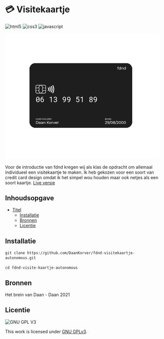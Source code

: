 # 💳 Visitekaartje

![html5](https://img.shields.io/badge/HTML5-E34F26?style=for-the-badge&logo=html5&logoColor=white)
![css3](https://img.shields.io/badge/CSS3-1572B6?style=for-the-badge&logo=css3&logoColor=white)
![javascript](https://img.shields.io/badge/JavaScript-323330?style=for-the-badge&logo=javascript&logoColor=F7DF1E)

![visitekaartje](assets/card.png)

<!-- Voeg een link toe naar Github Pages 🌐-->
Voor de introductie van fdnd kregen wij als klas de opdracht om allemaal individueel een visitekaartje te maken. Ik heb gekozen voor een soort van credit card design omdat ik het simpel wou houden maar ook netjes als een soort kaartje. 
[Live versie](http://www.daan.student.fdnd.nl)
<!-- Voeg een mooie poster visual toe 📸 -->

## Inhoudsopgave

- [Titel](#titel)
  * [Installatie](#installatie)
  * [Bronnen](#bronnen)
  * [Licentie](#licentie)

## Installatie
```
git clone https://github.com/DaanKorver/fdnd-visitekaartje-autonomous.git

cd fdnd-visite-kaartje-autonomous
```
## Bronnen
Het brein van Daan - Daan 2021

## Licentie

![GNU GPL V3](https://www.gnu.org/graphics/gplv3-127x51.png)

This work is licensed under [GNU GPLv3](./LICENSE).
